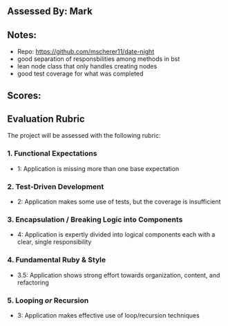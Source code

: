 ## Assessed By: Mark

## Notes:
* Repo: https://github.com/mscherer11/date-night
* good separation of responsbilities among methods in bst
* lean node class that only handles creating nodes
* good test coverage for what was completed

## Scores:

## Evaluation Rubric

The project will be assessed with the following rubric:

### 1. Functional Expectations

* 1: Application is missing more than one base expectation

### 2. Test-Driven Development

* 2: Application makes some use of tests, but the coverage is insufficient


### 3. Encapsulation / Breaking Logic into Components

* 4: Application is expertly divided into logical components each with a clear, single responsibility


### 4. Fundamental Ruby & Style

* 3.5:  Application shows strong effort towards organization, content, and refactoring


### 5. Looping *or* Recursion

* 3: Application makes effective use of loop/recursion techniques
